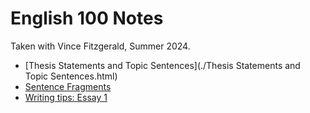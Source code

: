 # English 100 Notes

Taken with Vince Fitzgerald, Summer 2024.


* [Thesis Statements and Topic Sentences](./Thesis Statements and Topic Sentences.html)
* [Sentence Fragments](./sentence-fragments.html)
* [Writing tips: Essay 1](./essay-1-writing-tips-1.html)
